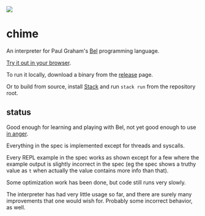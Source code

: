 [![](https://github.com/jeremyschlatter/chime/workflows/CI/badge.svg)](https://github.com/jeremyschlatter/chime/actions?query=workflow%3ACI)

# chime

An interpreter for Paul Graham's [Bel](http://paulgraham.com/bel.html) programming language.

[Try it out in your browser](https://bel-repl.com).

To run it locally, download a binary from the [release](https://github.com/jeremyschlatter/bel/releases/tag/v0.3.0) page.

Or to build from source, install [Stack](https://docs.haskellstack.org/en/stable/README/#how-to-install) and run `stack run` from the repository root.

## status

Good enough for learning and playing with Bel, not yet good enough to use [in anger](https://news.ycombinator.com/item?id=10806244).

Everything in the spec is implemented except for threads and syscalls.

Every REPL example in the spec works as shown except for a few where the example output is slightly incorrect in the spec (eg the spec shows a truthy value as `t` when actually the value contains more info than that).

Some optimization work has been done, but code still runs very slowly.

The interpreter has had very little usage so far, and there are surely many improvements that one would wish for. Probably some incorrect behavior, as well.
